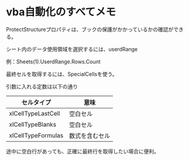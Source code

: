 # vba自動化のすべてメモ

ProtectStructureプロパティは、ブックの保護がかかっているかの確認ができる。

シート内のデータ使用領域を選択するには、userdRange

例：Sheets(1).UserdRange.Rows.Count

最終セルを取得するには、SpecialCellsを使う。

引数に入れる定数は以下の通り

|セルタイプ        |意味          |
|------------------|--------------|
|xlCellTypeLastCell|空白セル      |
|xlCellTypeBlanks  |空白セル      |
|xlCellTypeFormulas|数式を含むセル|

途中に空白行があっても、正確に最終行を取得したい場合に便利。
